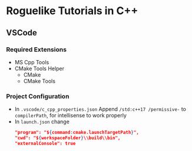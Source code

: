 # Roguelike Tutorials in C++

## VSCode
### Required Extensions
- MS Cpp Tools
- CMake Tools Helper
  - CMake
  - CMake Tools

### Project Configuration
- In `.vscode/c_cpp_properties.json`
  Append `/std:c++17 /permissive-` to `compilerPath`, for intellisense to work properly
- In `launch.json` change 
  ```json
  "program": "${command:cmake.launchTargetPath}",
  "cwd": "${workspaceFolder}\\build\\bin",
  "externalConsole": true
  ```